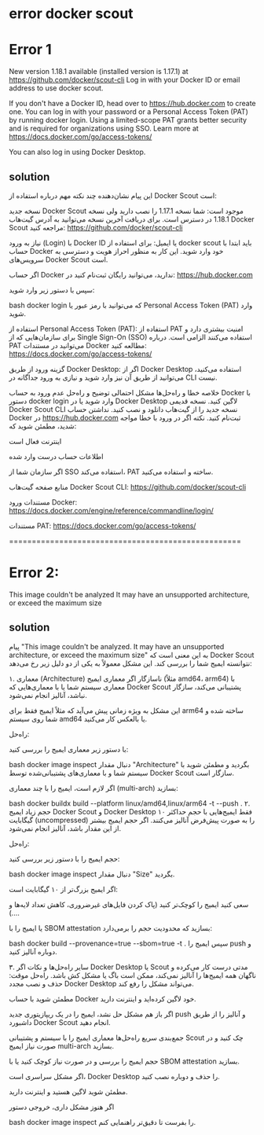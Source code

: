 # error docker scout

# Error 1

New version 1.18.1 available (installed version is 1.17.1) at https://github.com/docker/scout-cli
Log in with your Docker ID or email address to use docker scout.

If you don't have a Docker ID, head over to https://hub.docker.com to
create one. You can log in with your password or a Personal Access Token (PAT)
by running docker login.
Using a limited-scope PAT grants better security and is required for organizations
using SSO. Learn more at https://docs.docker.com/go/access-tokens/

You can also log in using Docker Desktop.


## solution

این پیام نشان‌دهنده چند نکته مهم درباره استفاده از Docker Scout است:

نسخه جدید Docker Scout موجود است:
شما نسخه 1.17.1 را نصب دارید ولی نسخه 1.18.1 در دسترس است. برای دریافت آخرین نسخه می‌توانید به آدرس گیت‌هاب Docker Scout مراجعه کنید:
https://github.com/docker/scout-cli

نیاز به ورود (Login) با Docker ID یا ایمیل:
برای استفاده از docker scout باید ابتدا با حساب Docker خود وارد شوید. این کار به منظور احراز هویت و دسترسی به سرویس‌های Docker Scout است.

اگر حساب Docker ندارید، می‌توانید رایگان ثبت‌نام کنید در:
https://hub.docker.com

سپس با دستور زیر وارد شوید:

bash
docker login
که می‌توانید با رمز عبور یا Personal Access Token (PAT) وارد شوید.

استفاده از Personal Access Token (PAT):
استفاده از PAT امنیت بیشتری دارد و برای سازمان‌هایی که از Single Sign-On (SSO) استفاده می‌کنند الزامی است.
درباره PAT می‌توانید در مستندات Docker مطالعه کنید:
https://docs.docker.com/go/access-tokens/

گزینه ورود از طریق Docker Desktop:
اگر از Docker Desktop استفاده می‌کنید، می‌توانید از طریق آن نیز وارد شوید و نیازی به ورود جداگانه در CLI نیست.

خلاصه خطا و راه‌حل‌ها
مشکل احتمالی	توضیح و راه‌حل
عدم ورود به حساب Docker	با دستور docker login وارد شوید یا در Docker Desktop لاگین کنید.
نسخه قدیمی Docker Scout CLI	نسخه جدید را از گیت‌هاب دانلود و نصب کنید.
نداشتن حساب Docker	در https://hub.docker.com ثبت‌نام کنید.
نکته
اگر در ورود با خطا مواجه شدید، مطمئن شوید که:

اینترنت فعال است

اطلاعات حساب درست وارد شده

اگر سازمان شما از SSO استفاده می‌کند، PAT ساخته و استفاده می‌کنید.

منابع
صفحه گیت‌هاب Docker Scout CLI: https://github.com/docker/scout-cli

مستندات ورود Docker: https://docs.docker.com/engine/reference/commandline/login/

مستندات PAT: https://docs.docker.com/go/access-tokens/


===================================================

# Error 2:

This image couldn't be analyzed
It may have an unsupported architecture, or exceed the maximum size


## solution
پیام "This image couldn't be analyzed. It may have an unsupported architecture, or exceed the maximum size" به این معنی است که Docker Scout نتوانسته ایمیج شما را بررسی کند. این مشکل معمولاً به یکی از دو دلیل زیر رخ می‌دهد:

۱. معماری (Architecture) ناسازگار
اگر معماری ایمیج (مثلاً amd64، arm64) با معماری سیستم شما یا با معماری‌هایی که Docker Scout پشتیبانی می‌کند، سازگار نباشد، آنالیز انجام نمی‌شود.

این مشکل به ویژه زمانی پیش می‌آید که مثلاً ایمیج فقط برای arm64 ساخته شده و شما روی سیستم amd64 یا بالعکس کار می‌کنید.

راه‌حل:

با دستور زیر معماری ایمیج را بررسی کنید:

bash
docker image inspect <image-name>
دنبال مقدار "Architecture" بگردید و مطمئن شوید با سیستم شما و با معماری‌های پشتیبانی‌شده توسط Docker Scout سازگار است.

اگر لازم است، ایمیج را با چند معماری (multi-arch) بسازید:

bash
docker buildx build --platform linux/amd64,linux/arm64 -t <image-name> --push .
۲. حجم زیاد ایمیج
Docker Scout و Docker Desktop فقط ایمیج‌هایی با حجم حداکثر ۱۰ گیگابایت (uncompressed) را به صورت پیش‌فرض آنالیز می‌کنند. اگر حجم ایمیج بیشتر از این مقدار باشد، آنالیز انجام نمی‌شود.

راه‌حل:

حجم ایمیج را با دستور زیر بررسی کنید:

bash
docker image inspect <image-name>
دنبال مقدار "Size" بگردید.

اگر ایمیج بزرگ‌تر از ۱۰ گیگابایت است:

سعی کنید ایمیج را کوچک‌تر کنید (پاک کردن فایل‌های غیرضروری، کاهش تعداد لایه‌ها و ...).

یا ایمیج را با SBOM attestation بسازید که محدودیت حجم را برمی‌دارد:

bash
docker build --provenance=true --sbom=true -t <image-name> .
سپس ایمیج را push و دوباره آنالیز کنید.

۳. سایر راه‌حل‌ها و نکات
اگر Docker Desktop یا Scout مدتی درست کار می‌کرده و ناگهان همه ایمیج‌ها را آنالیز نمی‌کند، ممکن است باگ یا مشکل کش باشد.
راه‌حل موقت: حذف و نصب مجدد Docker Desktop می‌تواند مشکل را رفع کند.

مطمئن شوید با حساب Docker خود لاگین کرده‌اید و اینترنت دارید.

اگر باز هم مشکل حل نشد، ایمیج را در یک ریپازیتوری جدید push و آنالیز را از طریق داشبورد Docker Scout انجام دهید.

جمع‌بندی سریع راه‌حل‌ها
معماری ایمیج را با سیستم و پشتیبانی Scout چک کنید و در صورت نیاز ایمیج multi-arch بسازید.

حجم ایمیج را بررسی و در صورت نیاز کوچک کنید یا با SBOM attestation بسازید.

اگر مشکل سراسری است، Docker Desktop را حذف و دوباره نصب کنید.

مطمئن شوید لاگین هستید و اینترنت دارید.

اگر هنوز مشکل داری، خروجی دستور

bash
docker image inspect <image-name>
را بفرست تا دقیق‌تر راهنمایی کنم.
